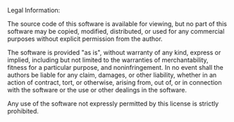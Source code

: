 Legal Information:


The source code of this software is available for viewing, but no part of this software may be copied, modified, distributed, or used for any commercial purposes without explicit permission from the author.

The software is provided "as is", without warranty of any kind, express or implied, including but not limited to the warranties of merchantability, fitness for a particular purpose, and noninfringement. In no event shall the authors be liable for any claim, damages, or other liability, whether in an action of contract, tort, or otherwise, arising from, out of, or in connection with the software or the use or other dealings in the software.

Any use of the software not expressly permitted by this license is strictly prohibited.
